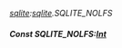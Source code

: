 _[sqlite](../../modules/sqlite/sqlite-module.md):[sqlite](../../modules/sqlite/sqlite-module.md).SQLITE\_NOLFS_
##### Const SQLITE\_NOLFS:[Int](../../modules/wonkey/wonkey-types-int.md)
